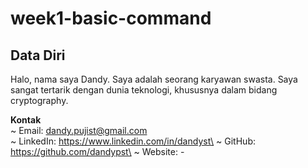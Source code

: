 # week1-basic-command


## Data Diri
Halo, nama saya Dandy. Saya adalah seorang karyawan swasta. Saya sangat tertarik dengan dunia teknologi, khususnya dalam bidang cryptography.

**Kontak**\
~ Email: dandy.pujist@gmail.com\
~ LinkedIn: https://www.linkedin.com/in/dandyst\
~ GitHub: https://github.com/dandypst\
~ Website: -
